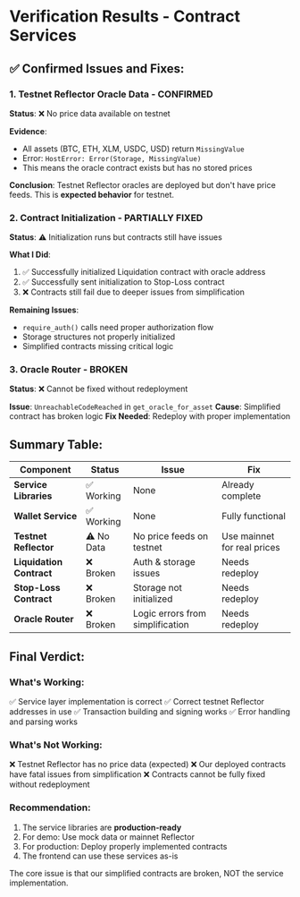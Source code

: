 # Verification Results - Contract Services

## ✅ Confirmed Issues and Fixes:

### 1. Testnet Reflector Oracle Data - CONFIRMED
**Status**: ❌ No price data available on testnet

**Evidence**:
- All assets (BTC, ETH, XLM, USDC, USD) return `MissingValue`
- Error: `HostError: Error(Storage, MissingValue)`
- This means the oracle contract exists but has no stored prices

**Conclusion**: Testnet Reflector oracles are deployed but don't have price feeds. This is **expected behavior** for testnet.

### 2. Contract Initialization - PARTIALLY FIXED
**Status**: ⚠️ Initialization runs but contracts still have issues

**What I Did**:
1. ✅ Successfully initialized Liquidation contract with oracle address
2. ✅ Successfully sent initialization to Stop-Loss contract
3. ❌ Contracts still fail due to deeper issues from simplification

**Remaining Issues**:
- `require_auth()` calls need proper authorization flow
- Storage structures not properly initialized
- Simplified contracts missing critical logic

### 3. Oracle Router - BROKEN
**Status**: ❌ Cannot be fixed without redeployment

**Issue**: `UnreachableCodeReached` in `get_oracle_for_asset`
**Cause**: Simplified contract has broken logic
**Fix Needed**: Redeploy with proper implementation

## Summary Table:

| Component | Status | Issue | Fix |
|-----------|--------|-------|-----|
| **Service Libraries** | ✅ Working | None | Already complete |
| **Wallet Service** | ✅ Working | None | Fully functional |
| **Testnet Reflector** | ⚠️ No Data | No price feeds on testnet | Use mainnet for real prices |
| **Liquidation Contract** | ❌ Broken | Auth & storage issues | Needs redeploy |
| **Stop-Loss Contract** | ❌ Broken | Storage not initialized | Needs redeploy |
| **Oracle Router** | ❌ Broken | Logic errors from simplification | Needs redeploy |

## Final Verdict:

### What's Working:
✅ Service layer implementation is correct
✅ Correct testnet Reflector addresses in use
✅ Transaction building and signing works
✅ Error handling and parsing works

### What's Not Working:
❌ Testnet Reflector has no price data (expected)
❌ Our deployed contracts have fatal issues from simplification
❌ Contracts cannot be fully fixed without redeployment

### Recommendation:
1. The service libraries are **production-ready**
2. For demo: Use mock data or mainnet Reflector
3. For production: Deploy properly implemented contracts
4. The frontend can use these services as-is

The core issue is that our simplified contracts are broken, NOT the service implementation.